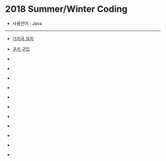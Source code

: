 # 2018 Summer/Winter Coding
  * 사용언어 : Java
<hr>

 * [기지국 설치](https://github.com/courage331/Programmers/blob/master/Programmers/src/coding_test/SummerWinterCoding2018/BaseStation.java)
 
 
 * [쿠키 구입](https://github.com/courage331/Programmers/blob/master/Programmers/src/coding_test/SummerWinterCoding2018/BuyCookie.java)
 * [](https://github.com/courage331/Programmers/blob/master/Programmers/src/coding_test/SummerWinterCoding2018/CollectSticker.java)
 * [](https://github.com/courage331/Programmers/blob/master/Programmers/src/coding_test/SummerWinterCoding2018/Delivery.java)
 * [](https://github.com/courage331/Programmers/blob/master/Programmers/src/coding_test/SummerWinterCoding2018/JumpAndTeleport.java)
 * [](https://github.com/courage331/Programmers/blob/master/Programmers/src/coding_test/SummerWinterCoding2018/MakeLand.java)
 * [](https://github.com/courage331/Programmers/blob/master/Programmers/src/coding_test/SummerWinterCoding2018/MakePrimeNumber.java)
 * [](https://github.com/courage331/Programmers/blob/master/Programmers/src/coding_test/SummerWinterCoding2018/NumberGame.java)
 * []()
 * []()
 * []()
 * []()
 * []()

